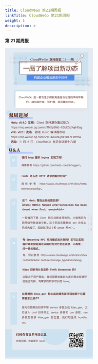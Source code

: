 ```yaml
---
title: CloudWeGo 第21期周报
linkTitle: CloudWeGo 第21期周报
weight: 1
description: >
---
```


**第 21 期周报**

![image](https://raw.githubusercontent.com/cloudwego/community/main/weekly_report/CloudWeGo_21th_weekly_report.png)

